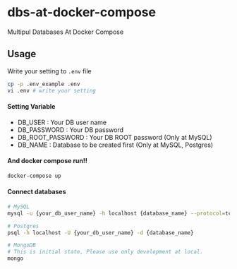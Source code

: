 # dbs-at-docker-compose

Multipul Databases At Docker Compose



## Usage

Write your setting to ``.env`` file

```bash
cp -p .env_example .env
vi .env # write your setting
```



#### Setting Variable

* DB_USER : Your DB user name
* DB_PASSWORD : Your DB password
* DB_ROOT_PASSWORD : Your DB ROOT password (Only at MySQL)
* DB_NAME : Database to be created first (Only at MySQL, Postgres)




#### And docker compose run!!

```bash
docker-compose up
```



#### Connect databases

```bash
# MySQL
mysql -u {your_db_user_name} -h localhost {database_name} --protocol=tcp -p

# Postgres
psql -h localhost -U {your_db_user_name} -d {database_name}

# MongoDB
# This is initial state, Please use only development at local.
mongo
```

